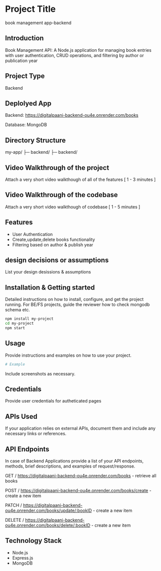 # Project Title
book management app-backend

## Introduction
Book Management API: A Node.js application for managing book entries with user authentication, CRUD operations, and filtering by author or publication year

## Project Type
Backend

## Deplolyed App
Backend: https://digitalpaani-backend-ou4e.onrender.com/books

Database: MongoDB

## Directory Structure
my-app/
├─ backend/
├─ backend/

## Video Walkthrough of the project
Attach a very short video walkthough of all of the features [ 1 - 3 minutes ]

## Video Walkthrough of the codebase
Attach a very short video walkthough of codebase [ 1 - 5 minutes ]

## Features

- User Authentication
- Create,update,delete books functionality
- Filtering based on author & publish year

## design decisions or assumptions
List your design desissions & assumptions

## Installation & Getting started
Detailed instructions on how to install, configure, and get the project running. For BE/FS projects, guide the reviewer how to check mongodb schema etc.

```bash
npm install my-project
cd my-project
npm start
```

## Usage
Provide instructions and examples on how to use your project.

```bash
# Example
```

Include screenshots as necessary.

## Credentials
Provide user credentials for autheticated pages

## APIs Used
If your application relies on external APIs, document them and include any necessary links or references.

## API Endpoints
In case of Backend Applications provide a list of your API endpoints, methods, brief descriptions, and examples of request/response.

GET / https://digitalpaani-backend-ou4e.onrender.com/books - retrieve all books

POST / https://digitalpaani-backend-ou4e.onrender.com/books/create - create a new item

PATCH / https://digitalpaani-backend-ou4e.onrender.com/books/update/:bookID - create a new item

DELETE / https://digitalpaani-backend-ou4e.onrender.com/books/delete/:bookID - create a new item


## Technology Stack

- Node.js
- Express.js
- MongoDB
